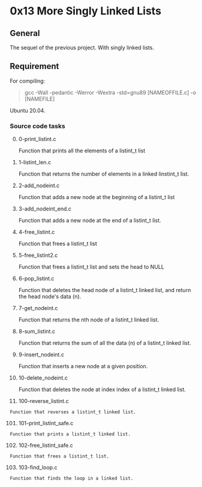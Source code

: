 # 0x13 More Singly Linked Lists

## General

The sequel of the previous project. With singly linked lists.

## Requirement

For compiling:
> gcc -Wall -pedantic -Werror -Wextra -std=gnu89 [NAMEOFFILE.c] -o [NAMEFILE]

Ubuntu 20.04.

### Source code tasks

0. 0-print_listint.c

    Function that prints all the elements of a listint_t list

1. 1-listint_len.c

    Function that returns the number of elements in a linked linstint_t list.

2. 2-add_nodeint.c

    Function that adds a new node at the beginning of a listint_t list

3. 3-add_nodeint_end.c

    Function that adds a new node at the end of a listint_t list.

4. 4-free_listint.c

    Function that frees a listint_t list

5. 5-free_listint2.c

    Function that frees a listint_t list and sets the head to NULL

6. 6-pop_listint.c

    Function that deletes the head node of a listint_t linked list, and return the head node's data (n).

7. 7-get_nodeint.c

    Function that returns the nth node of a listint_t linked list.

8. 8-sum_listint.c

    Function that returns the sum of all the data (n) of a listint_t linked list.

9. 9-insert_nodeint.c

    Function that inserts a new node at a given position.

10. 10-delete_nodeint.c

    Function that deletes the node at index index of a listint_t linked list.

100. 100-reverse_listint.c

    Function that reverses a listint_t linked list.

101. 101-print_listint_safe.c

    Function that prints a listint_t linked list.

102. 102-free_listint_safe.c

    Function that frees a listint_t list.

103. 103-find_loop.c

    Function that finds the loop in a linked list.

